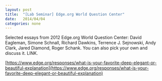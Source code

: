 ```yaml
---
layout: post
title:  "[Lab Seminar] Edge.org World Question Center"
date:   2014/04/04
categories: none
---
```






Selected essays from 2012 Edge.org World Question Center: David Eagleman, Simone Schnall, Richard Dawkins, Terrence J. Sejnowski, Andy Clark, Jared Diamond, Roger Schank. You can also pick your own and discuss it. LINK.





[https://www.edge.org/responses/what-is-your-favorite-deep-elegant-or-beautiful-explanation](https://www.edge.org/responses/what-is-your-favorite-deep-elegant-or-beautiful-explanation)



 

